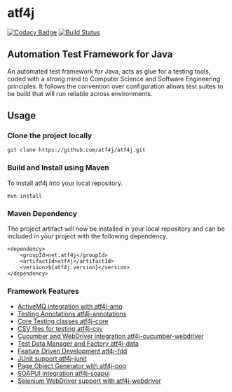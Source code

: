 # atf4j
[![Codacy Badge](https://api.codacy.com/project/badge/Grade/9689b2cfb86e4d5a934e031decb1f1ac)](https://www.codacy.com/app/Martin-Spamer/atf4j?utm_source=github.com&amp;utm_medium=referral&amp;utm_content=atf4j/atf4j&amp;utm_campaign=Badge_Grade)
[![Build Status](https://travis-ci.org/atf4j/atf4j.svg?branch=master)](https://travis-ci.org/atf4j/atf4j)

## Automation Test Framework for Java

An automated test framework for Java, acts as glue for a testing tools, coded with a strong mind to Computer Science and Software Engineering principles.  It follows the convention over configuration allows test suites to be build that will run reliable across environments.

## Usage 

### Clone the project locally

	git clone https://github.com/atf4j/atf4j.git

### Build and Install using Maven

To install atf4j into your local repository.

	mvn install

### Maven Dependency

The project artifact will now be installed in your local repository and can be included in your project with the following dependency.

	<dependency>
		<groupId>net.atf4j</groupId>
		<artifactId>atf4j</artifactId>
		<version>${atf4j.version}</version>
	</dependency>

### Framework Features
- [ActiveMQ integration with atf4j-amq](/atf4j-amq)
- [Testing Annotations atf4j-annotations](/atf4j-annotations)
- [Core Testing classes atf4j-core](/atf4j-core)
- [CSV files for testing atf4j-csv](/atf4j-csv)
- [Cucumber and WebDriver integration atf4j-cucumber-webdriver](/atf4j-cucumber-webdriver)
- [Test Data Manager and Factory atf4j-data](/atf4j-data)
- [Feature Driven Development atf4j-fdd](/atf4j-fdd)
- [JUnit support atf4j-junit](/atf4j-junit)
- [Page Object Generator with atf4j-pog](/atf4j-pog)
- [SOAPUI integration atf4j-soapui](/atf4j-soapui)
- [Selenium WebDriver support with atf4j-webdriver](/atf4j-webdriver)

